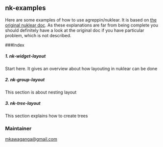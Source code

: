 ## nk-examples
Here are some examples of how to use agreppin/nuklear. It is based on [the original nuklear doc](https://github.com/vurtun/nuklear/tree/master/doc).
As these explanations are far from being complete you should definitely have a look at the original doc if you have particular problem, which is not described. 


###Index
##### 1. nk-widget-layout
Start here. It gives an overview about how layouting in nuklear can be done

##### 2. nk-group-layout
This section is about nesting layout

##### 3. nk-tree-layout
This section explains how to create trees

### Maintainer
<mkawaganga@gmail.com>
